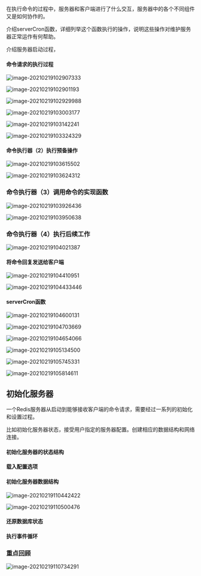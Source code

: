 在执行命令的过程中，服务器和客户端进行了什么交互，服务器中的各个不同组件又是如何协作的。

介绍serverCron函数，详细列举这个函数执行的操作，说明这些操作对维护服务器正常运作有何帮助。

介绍服务器启动过程，

#### 命令请求的执行过程

![image-20210219102907333](assets/image-20210219102907333.png)

![image-20210219102901193](assets/image-20210219102901193.png)

![image-20210219102929988](assets/image-20210219102929988.png)

![image-20210219103003177](assets/image-20210219103003177.png)

![image-20210219103142241](assets/image-20210219103142241.png)

![image-20210219103324329](assets/image-20210219103324329.png)

#### 命令执行器（2）执行预备操作

![image-20210219103615502](assets/image-20210219103615502.png)

![image-20210219103624312](assets/image-20210219103624312.png)

### 命令执行器（3）调用命令的实现函数

![image-20210219103926436](assets/image-20210219103926436.png)

![image-20210219103950638](assets/image-20210219103950638.png)

### 命令执行器（4）执行后续工作

![image-20210219104021387](assets/image-20210219104021387.png)

#### 将命令回复发送给客户端

![image-20210219104410951](assets/image-20210219104410951.png)

![image-20210219104433446](assets/image-20210219104433446.png)

#### serverCron函数

![image-20210219104600131](assets/image-20210219104600131.png)

![image-20210219104703669](assets/image-20210219104703669.png)

![image-20210219104654066](assets/image-20210219104654066.png)

![image-20210219105134500](assets/image-20210219105134500.png)

![image-20210219105745331](assets/image-20210219105745331.png)

![image-20210219105814611](assets/image-20210219105814611.png)

## 初始化服务器

一个Redis服务器从启动到能够接收客户端的命令请求，需要经过一系列的初始化和设置过程。

比如初始化服务器状态，接受用户指定的服务器配置。创建相应的数据结构和网络连接。

#### 初始化服务器的状态结构

#### 载入配置选项

#### 初始化服务器数据结构

![image-20210219110442422](assets/image-20210219110442422.png)

![image-20210219110500476](assets/image-20210219110500476.png)

#### 还原数据库状态

#### 执行事件循环

### 重点回顾

![image-20210219110734291](assets/image-20210219110734291.png)